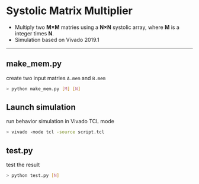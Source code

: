 # Systolic Matrix Multiplier
* Multiply two **M×M** matries using a **N×N** systolic array, where **M** is a integer times 
**N**.
* Simulation based on Vivado 2019.1
---
## make_mem.py
create two input matries `A.mem` and `B.mem`
``` bash
> python make_mem.py [M] [N]
```
## Launch simulation
run behavior simulation in Vivado TCL mode
```bash
> vivado -mode tcl -source script.tcl
```
## test.py
test the result
```bash
> python test.py [N]
```